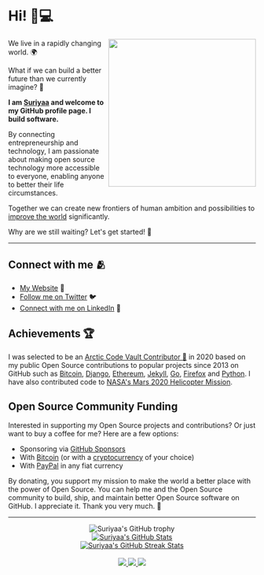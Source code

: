 # Hi! 👋💻

<!--
**suriyaa/suriyaa** is a ✨ _special_ ✨ repository because its `README.md` (this file) appears on your GitHub profile.
-->

<a href="https://github.com/sponsors/suriyaa"><img align="right" width="300" height="300" src="https://github.com/suriyaa/suriyaa/blob/master/Fintechtocat.png?raw=true"></a>
We live in a rapidly changing world. :earth_africa:

What if we can build a better future than we currently imagine? :crystal_ball:

**I am [Suriyaa](https://about.suriyaa.tk/) and welcome to my GitHub profile page. I build software.**

By connecting entrepreneurship and technology, I am passionate about making open source technology more accessible to everyone, enabling anyone to better their life circumstances.

Together we can create new frontiers of human ambition and possibilities to [improve the world](https://sdgs.un.org/goals) significantly.

Why are we still waiting? Let's get started! :rocket:

<hr>

## Connect with me :people_hugging:
- [My Website](https://about.suriyaa.tk) :link:
- [Follow me on Twitter](https://twitter.com/SuriyaaKudoIsc) :bird:
- [Connect with me on LinkedIn](https://linkedin.com/in/suriyaasundararuban) :briefcase:

## Achievements :trophy:
I was selected to be an <a href="https://archiveprogram.github.com/">Arctic Code Vault Contributor 🌟</a> in 2020 based on my public Open Source contributions to popular projects since 2013 on GitHub such as [Bitcoin](https://bitcoin.org/en/), [Django](https://www.djangoproject.com), [Ethereum](https://ethereum.org/en/), [Jekyll](https://jekyllrb.com), [Go](https://golang.org), [Firefox](https://www.mozilla.org/en-US/firefox/) and [Python](https://www.python.org). I have also contributed code to [NASA's Mars 2020 Helicopter Mission](https://github.com/readme/nasa-ingenuity-helicopter).

## Open Source Community Funding
Interested in supporting my Open Source projects and contributions? Or just want to buy a coffee for me? Here are a few options:
- Sponsoring via [GitHub Sponsors](https://github.com/sponsors/suriyaa)
- With <a rel="nofollow" href="https://about.suriyaa.tk/bitcoin-signature.txt">Bitcoin</a> (or with a [cryptocurrency](https://commerce.coinbase.com/checkout/29b88d93-5fc3-40f5-a11c-ab8def95e3dd) of your choice)
- With [PayPal](https://www.paypal.me/suriyaasundararuban) in any fiat currency

By donating, you support my mission to make the world a better place with the power of Open Source. You can help me and the Open Source community to build, ship, and maintain better Open Source software on GitHub. I appreciate it. Thank you very much. 🙏

----

<p align="center">
  <img src="https://github-profile-trophy.vercel.app/?username=suriyaa&column=-1&margin-w=15&no-frame=true" alt="Suriyaa's GitHub trophy">
  <br>
  <a href="https://github.com/suriyaa">
    <img src="https://github-readme-stats.vercel.app/api?username=suriyaa&hide=commits&count_private=true&show_icons=true" alt="Suriyaa's GitHub Stats">
  </a>
  <br>
  <a href="https://github.com/suriyaa">
    <img src="http://github-readme-streak-stats.herokuapp.com?user=suriyaa&fire=FF0000" alt="Suriyaa's GitHub Streak Stats">
  </a>
  <br><br>
  <a href="https://about.suriyaa.tk/">
    <img src="https://img.shields.io/website?url=https%3A%2F%2Fabout.suriyaa.tk">
  </a>
  <a href="https://github.com/suriyaa">
    <img src="https://img.shields.io/github/followers/suriyaa?style=social">
  </a>
  <a href="https://twitter.com/SuriyaaKudoIsc">
    <img src="https://img.shields.io/twitter/follow/SuriyaaKudoIsc?style=social">
  </a>
</p>
